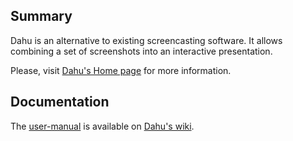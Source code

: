 ## Summary ##

Dahu is an alternative to existing screencasting software. It allows combining a set of screenshots into an interactive presentation.

Please, visit [Dahu's Home page](http://dahuapp.github.io/) for more information.

## Documentation ##

The [user-manual](https://github.com/dahuapp/Dahu/wiki/User-manual) is available on [Dahu's wiki](https://github.com/dahuapp/Dahu/wiki/_pages).

